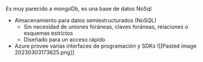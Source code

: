 Es muy parecido a mongoDb, es una base de datos NoSql
-   Almacenamiento para datos semiestructurados (NoSQL)
    -   Sin necesidad de uniones foráneas, claves foráneas, relaciones o esquemas estrictos
    -   Diseñado para un acceso rápido
-  Azure provee varias interfaces de programación y SDKs
![[Pasted image 20230303173625.png]]